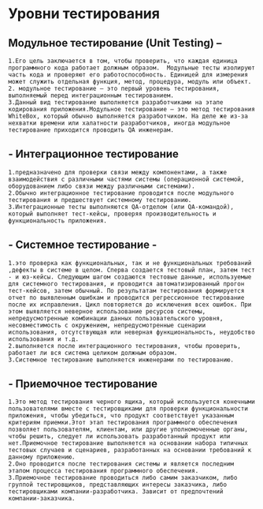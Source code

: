 # Уровни тестирования
## **Модульное тестирование (Unit Testing)** –  
    1.Его цель заключается в том, чтобы проверить, что каждая единица программного кода работает должным образом.  Модульные тесты изолируют часть кода и проверяют его работоспособность. Единицей для измерения может служить отдельная функция, метод, процедура, модуль или объект.
    2. модульное тестирование – это первый уровень тестирования, выполняемый перед интеграционным тестированием. 
    3.Данный вид тестирование выполняется разработчиками на этапе кодирования приложения.Модульное тестирование – это метод тестирования WhiteBox, который обычно выполняется разработчиком. На деле же из-за нехватки времени или халатности разработчиков, иногда модульное тестирование приходится проводить QA инженерам.
## - **Интеграционное тестирование** 
    1.предназначено для проверки связи между компонентами, а также взаимодействия с различными частями системы (операционной системой, оборудованием либо связи между различными системами).
    2.Обычно интеграционное тестирование проводится после модульного тестирования и предшествует системному тестированию. 
    3.Интеграционные тесты выполняются QA-отделом (или QA-командой), который выполняет тест-кейсы, проверяя производительность и функциональность приложения.
## - **Системное тестирование** -
    1.это проверка как функциональных, так и не функциональных требований ,дефекты в системе в целом. Сперва создается тестовый план, затем тест - и юз-кейсы. Следующим шагом создаются тестовые данные, используемые для системного тестирования, и проводится автоматизированный прогон тест-кейсов, затем обычный. По результатам тестирования формируется отчет по выявленным ошибкам и проводится регрессионное тестирование после их исправления. Цикл повторяется до исключения всех ошибок. При этом выявляется неверное использование ресурсов системы, непредусмотренные комбинации данных пользовательского уровня, несовместимость с окружением, непредусмотренные сценарии использования, отсутствующая или неверная функциональность, неудобство использования и т.д.
    2.выполняется после интеграционного тестирования, чтобы проверить, работает ли вся система целиком должным образом.
    3.Системное тестирование выполняется инженерами по тестированию.  

## - **Приемочное тестирование** 
    1.Это метод тестирования черного ящика, который используется конечными пользователями вместе с тестировщиками для проверки функциональности приложения, чтобы убедиться, что продукт соответствует указанным критериям приемки.Этот этап тестирования программного обеспечения позволяет пользователям, клиентам, или другие уполномоченные органы, чтобы решить, следует ли использовать разработанный продукт или нет.Приемочное тестирование выполняется на основании набора типичных тестовых случаев и сценариев, разработанных на основании требований к данному приложению.
    2.Оно проводится после тестирования системы и является последним этапом процесса тестирования программного обеспечения.
    3.Приемочное тестирование проводиться либо самим заказчиком, либо группой тестировщиков, представляющих интересы заказчика, либо тестировщиками компании-разработчика. Зависит от предпочтений компании-заказчика.
